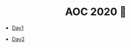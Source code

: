 <h1 align= 'center'> AOC 2020 🎄 </h1>

- [Day1](https://github.com/RedSquirrrel/AOC2020/blob/main/Day%201/day1.js)

- [Day2](https://github.com/RedSquirrrel/AOC2020/blob/main/Day%202/day2.js)
